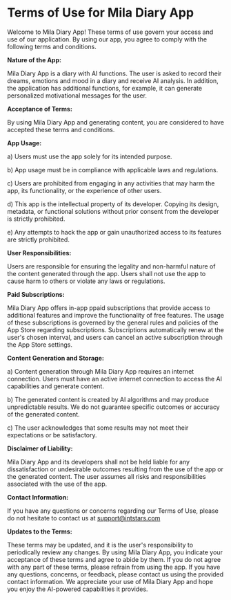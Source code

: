 <h1>Terms of Use for Mila Diary App</h1>

Welcome to Mila Diary App! These terms of use govern your access and use of our application. By using our app, you agree to comply with the following terms and conditions.

**Nature of the App:**

Mila Diary App is a diary with AI functions. The user is asked to record their dreams, emotions and mood in a diary and receive AI analysis. In addition, the application has additional functions, for example, it can generate personalized motivational messages for the user.

**Acceptance of Terms:**

By using Mila Diary App and generating content, you are considered to have accepted these terms and conditions.

**App Usage:**

a) Users must use the app solely for its intended purpose.

b) App usage must be in compliance with applicable laws and regulations.

c) Users are prohibited from engaging in any activities that may harm the app, its functionality, or the experience of other users.

d) This app is the intellectual property of its developer. Copying its design, metadata, or functional solutions without prior consent from the developer is strictly prohibited.

e) Any attempts to hack the app or gain unauthorized access to its features are strictly prohibited.

**User Responsibilities:**

Users are responsible for ensuring the legality and non-harmful nature of the content generated through the app. Users shall not use the app to cause harm to others or violate any laws or regulations.

**Paid Subscriptions:**

Mila Diary App offers in-app ppaid subscriptions that provide access to additional features and improve the functionality of free features. The usage of these subscriptions is governed by the general rules and policies of the App Store regarding subscriptions. Subscriptions automatically renew at the user's chosen interval, and users can cancel an active subscription through the App Store settings.

**Content Generation and Storage:**

a) Content generation through Mila Diary App requires an internet connection. Users must have an active internet connection to access the AI capabilities and generate content.

b) The generated content is created by AI algorithms and may produce unpredictable results. We do not guarantee specific outcomes or accuracy of the generated content.

c) The user acknowledges that some results may not meet their expectations or be satisfactory.

**Disclaimer of Liability:**

Mila Diary App and its developers shall not be held liable for any dissatisfaction or undesirable outcomes resulting from the use of the app or the generated content. The user assumes all risks and responsibilities associated with the use of the app.

**Contact Information:**

If you have any questions or concerns regarding our Terms of Use, please do not hesitate to contact us at support@intstars.com

**Updates to the Terms:**

These terms may be updated, and it is the user's responsibility to periodically review any changes.
By using Mila Diary App, you indicate your acceptance of these terms and agree to abide by them. If you do not agree with any part of these terms, please refrain from using the app. If you have any questions, concerns, or feedback, please contact us using the provided contact information. We appreciate your use of Mila Diary App and hope you enjoy the AI-powered capabilities it provides.
